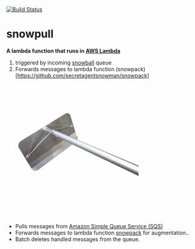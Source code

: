 [![Build Status](https://travis-ci.org/secretagentsnowman/snowpull.svg)](https://travis-ci.org/secretagentsnowman/snowpull)

snowpull
========

__A lambda function that runs in [AWS Lambda](http://aws.amazon.com/lambda/)__

1. triggered by incoming [snowball](https://github.com/secretagentsnowman/snowball) queue
2. Forwards messages to lambda function (snowpack)[https://github.com/secretagentsnowman/snowpack]

![Snowpull](snowpull.jpg)

- Pulls messages from [Amazon Simple Queue Service (SQS)](http://aws.amazon.com/sqs/)
- Forwards messages to lambda function [snowpack](https://github.com/secretagentsnowman/snowpack) for augmentation..
- Batch deletes handled messages from the queue.

